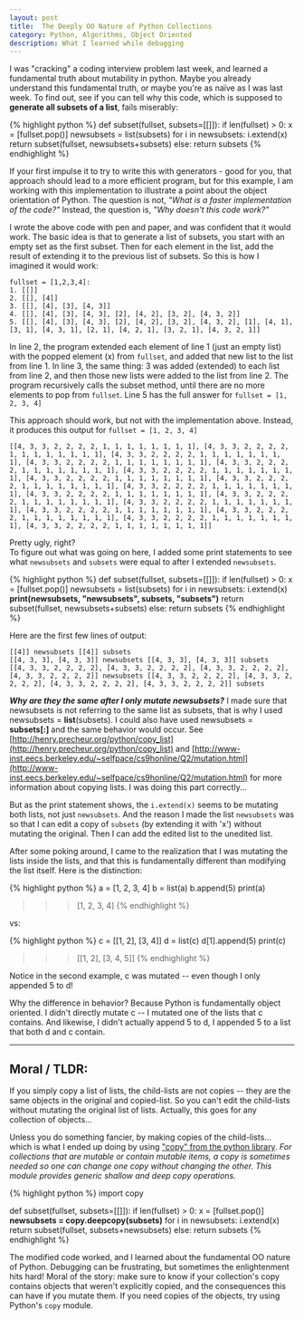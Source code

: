 ```yaml
---
layout: post
title:  The Deeply OO Nature of Python Collections
category: Python, Algorithms, Object Oriented
description: What I learned while debugging
---
```



<!--description-->



I was "cracking" a coding interview problem last week, and learned a fundamental truth about mutability in python.  Maybe you already understand this fundamental truth, or maybe you're as naïve as I was last week.  To find out, see if you can tell why this code, which is supposed to **generate all subsets of a list**, fails miserably:

{% highlight python %}
def subset(fullset, subsets=[[]]):
	if len(fullset) > 0:
	    x = [fullset.pop()]
	    newsubsets = list(subsets)
	    for i in newsubsets:
	        i.extend(x)
	    return subset(fullset, newsubsets+subsets)
	else:
	    return subsets
{% endhighlight %}



If your first impulse it to try to write this with generators - good for you, that approach should lead to a more efficient program, but for this example, I am working with this implementation to illustrate a point about the object orientation of Python.  The question is not, *"What is a faster implementation of the code?"* Instead, the question is, *"Why doesn't this code work?"*  

I wrote the above code with pen and paper, and was confident that it would work.  The basic idea is that to generate a list of subsets, you start with an empty set as the first subset.  Then for each element in the list, add the result of extending it to the previous list of subsets.  So this is how I imagined it would work:


	fullset = [1,2,3,4]:
	1. [[]]
	2. [[], [4]]
	3. [[], [4], [3], [4, 3]]
	4. [[], [4], [3], [4, 3], [2], [4, 2], [3, 2], [4, 3, 2]]
	5. [[], [4], [3], [4, 3], [2], [4, 2], [3, 2], [4, 3, 2], [1], [4, 1], [3, 1], [4, 3, 1], [2, 1], [4, 2, 1], [3, 2, 1], [4, 3, 2, 1]]

	

In line 2, the program extended each element of line 1 (just an empty list) with the popped element (x) from `fullset`, and added that new list to the list from line 1.  In line 3, the same thing: 3 was added (extended) to each list from line 2, and then those new lists were added to the list from line 2.  The program recursively calls the subset method, until there are no more elements to pop from `fullset`. Line 5 has the full answer for `fullset = [1, 2, 3, 4]`


This approach should work, but not with the implementation above.  Instead, it produces this output for `fullset = [1, 2, 3, 4]`
	
	[[4, 3, 3, 2, 2, 2, 2, 1, 1, 1, 1, 1, 1, 1, 1], [4, 3, 3, 2, 2, 2, 2, 1, 1, 1, 1, 1, 1, 1, 1], [4, 3, 3, 2, 2, 2, 2, 1, 1, 1, 1, 1, 1, 1, 1], [4, 3, 3, 2, 2, 2, 2, 1, 1, 1, 1, 1, 1, 1, 1], [4, 3, 3, 2, 2, 2, 2, 1, 1, 1, 1, 1, 1, 1, 1], [4, 3, 3, 2, 2, 2, 2, 1, 1, 1, 1, 1, 1, 1, 1], [4, 3, 3, 2, 2, 2, 2, 1, 1, 1, 1, 1, 1, 1, 1], [4, 3, 3, 2, 2, 2, 2, 1, 1, 1, 1, 1, 1, 1, 1], [4, 3, 3, 2, 2, 2, 2, 1, 1, 1, 1, 1, 1, 1, 1], [4, 3, 3, 2, 2, 2, 2, 1, 1, 1, 1, 1, 1, 1, 1], [4, 3, 3, 2, 2, 2, 2, 1, 1, 1, 1, 1, 1, 1, 1], [4, 3, 3, 2, 2, 2, 2, 1, 1, 1, 1, 1, 1, 1, 1], [4, 3, 3, 2, 2, 2, 2, 1, 1, 1, 1, 1, 1, 1, 1], [4, 3, 3, 2, 2, 2, 2, 1, 1, 1, 1, 1, 1, 1, 1], [4, 3, 3, 2, 2, 2, 2, 1, 1, 1, 1, 1, 1, 1, 1], [4, 3, 3, 2, 2, 2, 2, 1, 1, 1, 1, 1, 1, 1, 1]]

Pretty ugly, right?  
To figure out what was going on here, I added some print statements to see what `newsubsets` and `subsets` were equal to after I extended `newsubsets`.

{% highlight python %}
def subset(fullset, subsets=[[]]):
    if len(fullset) > 0:
        x = [fullset.pop()]
        newsubsets = list(subsets)
        for i in newsubsets:
            i.extend(x)
        **print(newsubsets, "newsubsets", subsets, "subsets")**
        return subset(fullset, newsubsets+subsets)
    else:
        return subsets
{% endhighlight %}

Here are the first few lines of output:

	[[4]] newsubsets [[4]] subsets
	[[4, 3, 3], [4, 3, 3]] newsubsets [[4, 3, 3], [4, 3, 3]] subsets
	[[4, 3, 3, 2, 2, 2, 2], [4, 3, 3, 2, 2, 2, 2], [4, 3, 3, 2, 2, 2, 2], [4, 3, 3, 2, 2, 2, 2]] newsubsets [[4, 3, 3, 2, 2, 2, 2], [4, 3, 3, 2, 2, 2, 2], [4, 3, 3, 2, 2, 2, 2], [4, 3, 3, 2, 2, 2, 2]] subsets 


***Why are they the same after I only mutate newsubsets?***  I made sure that newsubsets is not referring to the same list as subsets, that is why I used newsubsets = **list**(subsets).  I could also have used newsubsets = **subsets[:]** and the same behavior would occur.   See [http://henry.precheur.org/python/copy_list](http://henry.precheur.org/python/copy_list) and [http://www-inst.eecs.berkeley.edu/~selfpace/cs9honline/Q2/mutation.html](http://www-inst.eecs.berkeley.edu/~selfpace/cs9honline/Q2/mutation.html) for more information about copying lists.  I was doing this part correctly...


But as the print statement shows, the `i.extend(x)` seems to be mutating both lists, not just `newsubsets`. And the reason I made the list `newsubsets` was so that I can edit a copy of `subsets` (by extending it with 'x') without mutating the original.  Then I can add the edited list to the unedited list.

After some poking around, I came to the realization that I was mutating the lists inside the lists, and that this is fundamentally different than modifying the list itself.  Here is the distinction:

{% highlight python %}
a = [1, 2, 3, 4]
b = list(a)
b.append(5)
print(a)
>>> [1, 2, 3, 4]
{% endhighlight %}

vs:

{% highlight python %}
c = [[1, 2], [3, 4]]
d = list(c)
d[1].append(5)
print(c)
>>>[[1, 2], [3, 4, 5]]
{% endhighlight %}
 
Notice in the second example, c was mutated -- even though I only appended 5 to d!

Why the difference in behavior?  Because Python is fundamentally object oriented.  I didn't directly mutate c -- I mutated one of the lists that c contains.  And likewise, I didn't actually append 5 to d, I appended 5 to a list that both d and c contain.

---

## Moral / TLDR:

If you simply copy a list of lists, the child-lists are not copies -- they are the same objects in the original and copied-list.  So you can't edit the child-lists without mutating the original list of lists.  Actually, this goes for any collection of objects…

Unless you do something fancier, by making copies of the child-lists... which is what I ended up doing by using ["copy" from the python library](https://docs.python.org/2/library/copy.html#copy.deepcopy).
*For collections that are mutable or contain mutable items, a copy is sometimes needed so one can change one copy without changing the other. This module provides generic shallow and deep copy operations.*

{% highlight python %}
import copy

def subset(fullset, subsets=[[]]):
    if len(fullset) > 0:
        x = [fullset.pop()]
        **newsubsets = copy.deepcopy(subsets)**
        for i in newsubsets:
            i.extend(x)
        return subset(fullset, subsets+newsubsets)
    else:
        return subsets
{% endhighlight %}

The modified code worked, and I learned about the fundamental OO nature of Python.  Debugging can be frustrating, but sometimes the enlightenment hits hard!  Moral of the story: make sure to know if your collection's copy contains objects that weren't explicitly copied, and the consequences this can have if you mutate them.  If you need copies of the objects, try using Python's `copy` module.